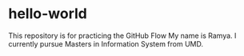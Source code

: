 # hello-world
This repository is for practicing the GitHub Flow
My name is Ramya. I currently pursue Masters in Information System from UMD.
